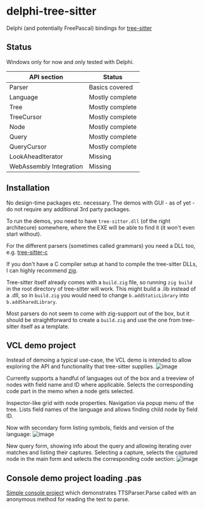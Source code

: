 # delphi-tree-sitter

Delphi (and potentially FreePascal) bindings for [tree-sitter][]

[tree-sitter]: https://github.com/tree-sitter/tree-sitter

## Status

Windows only for now and only tested with Delphi.


| API section | Status |
| --- | --- |
| Parser | Basics covered |
| Language | Mostly complete |
| Tree | Mostly complete |
| TreeCursor | Mostly complete |
| Node | Mostly complete |
| Query | Mostly complete |
| QueryCursor | Mostly complete |
| LookAheadIterator | Missing |
| WebAssembly Integration | Missing |

## Installation

No design-time packages etc. necessary. The demos with GUI - as of yet - do not require any additional 3rd party packages.

To run the demos, you need to have `tree-sitter.dll` (of the right architecure) somewhere, where the EXE will 
be able to find it (it won't even start without).

For the different parsers (sometimes called grammars) you need a DLL too, e.g. [tree-sitter-c][]

If you don't have a C compiler setup at hand to compile the tree-sitter DLLs, I can highly recommend [zig][]. 

Tree-sitter itself already comes with a `build.zig` file, so running `zig build` in the root directory of tree-sitter will work. 
This might build a .lib instead of a .dll, so in `build.zig` you would need to change `b.addStaticLibrary` into `b.addSharedLibrary`.

Most parsers do not seem to come with zig-support out of the box, but it should be straightforward to create a `build.zig` and use the one from tree-sitter itself as a template.

[tree-sitter-c]: https://github.com/tree-sitter/tree-sitter-c
[zig]: https://ziglang.org

## VCL demo project

Instead of demoing a typical use-case, the VCL demo is intended to allow exploring the API and functionality that tree-sitter supplies.
![image](https://github.com/modersohn/delphi-tree-sitter/assets/44807458/27319bec-f3b6-4a67-8329-f67cc7d9d079)

Currently supports a handful of languages out of the box and a treeview of nodes with field name and ID where applicable. Selects the corresponding code part in the memo when a node gets selected.

Inspector-like grid with node properties. Navigation via popup menu of the tree. Lists field names of the language and allows finding child node by field ID.

Now with secondary form listing symbols, fields and version of the language:
![image](https://github.com/modersohn/delphi-tree-sitter/assets/44807458/1243f2fe-ca26-4658-a24e-55ab11c5c153)

New query form, showing info about the query and allowing iterating over matches and listing their captures. Selecting a capture, selects the captured node in the main form and selects the corresponding code section:
![image](https://github.com/modersohn/delphi-tree-sitter/assets/44807458/ac2cba4f-06b2-4a02-8bb4-d02f5adac857)

## Console demo project loading .pas

[Simple console project](ConsoleReadPasFile.dpr) which demonstrates TTSParser.Parse called with an anonymous method for reading the text to parse.
